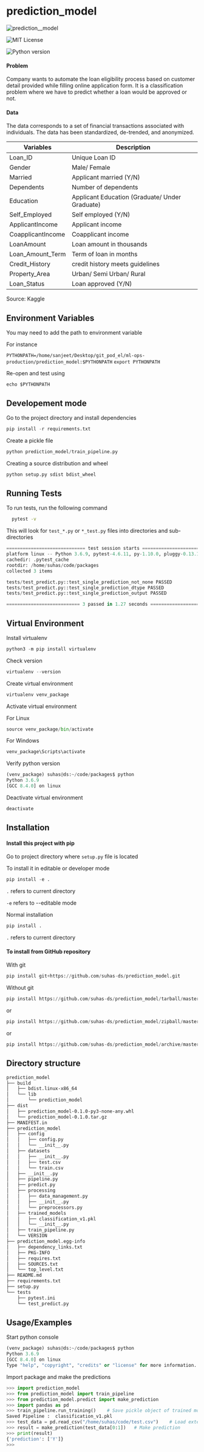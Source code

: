 
# prediction_model


![prediction__model](https://img.shields.io/badge/prediction__model-v0.1.0-blue)

![MIT License](https://img.shields.io/apm/l/atomic-design-ui.svg?) 

![Python version](https://img.shields.io/badge/python-3.6-blue)

#### Problem
Company wants to automate the loan eligibility process based on customer detail provided while filling online application form. 
It is a classification problem where we have to predict whether a loan would be approved or not. 

#### Data
The data corresponds to a set of financial transactions associated with individuals. The data has been standardized, de-trended, and anonymized. 

| Variables         | Description                                    |
|-------------------|------------------------------------------------|
| Loan_ID           | Unique Loan ID                                 |
| Gender            | Male/ Female                                   |
| Married           | Applicant married (Y/N)                        |
| Dependents        | Number of dependents                           |
| Education         | Applicant Education (Graduate/ Under Graduate) |
| Self_Employed     | Self employed (Y/N)                            |
| ApplicantIncome   | Applicant income                               |
| CoapplicantIncome | Coapplicant income                             |
| LoanAmount        | Loan amount in thousands                       |
| Loan_Amount_Term  | Term of loan in months                         |
| Credit_History    | credit history meets guidelines                |
| Property_Area     | Urban/ Semi Urban/ Rural                       |
| Loan_Status       | Loan approved (Y/N)                            |

Source: Kaggle


## Environment Variables

You may need to add the path to environment variable

For instance

`PYTHONPATH=/home/sanjeet/Desktop/git_pod_el/ml-ops-production/prediction_model:$PYTHONPATH`
`export PYTHONPATH`

Re-open and test using

`echo $PYTHONPATH`


  
## Developement mode

Go to the project directory and install dependencies

```python
pip install -r requirements.txt  
```

Create a pickle file

```python
python prediction_model/train_pipeline.py
```

Creating a source distribution and wheel

```python
python setup.py sdist bdist_wheel
```
## Running Tests

To run tests, run the following command

```bash
  pytest -v
```
This will look for `test_*.py` or `*_test.py` files into directories and sub-directories
```python
============================= test session starts ==============================
platform linux -- Python 3.6.9, pytest-4.6.11, py-1.10.0, pluggy-0.13.1 -- /home/suhas/code/venv_package/bin/python
cachedir: .pytest_cache
rootdir: /home/suhas/code/packages
collected 3 items                                                              

tests/test_predict.py::test_single_prediction_not_none PASSED            [ 33%]
tests/test_predict.py::test_single_prediction_dtype PASSED               [ 66%]
tests/test_predict.py::test_single_prediction_output PASSED              [100%]

=========================== 3 passed in 1.27 seconds ===========================
```
## Virtual Environment
Install virtualenv

```python
python3 -m pip install virtualenv
```

Check version
```python
virtualenv --version
```

Create virtual environment

```python
virtualenv venv_package
```

Activate virtual environment

For Linux
```python
source venv_package/bin/activate
```
For Windows
```python
venv_package\Scripts\activate
```

Verify python version
```python
(venv_package) suhas@ds:~/code/packages$ python
Python 3.6.9
[GCC 8.4.0] on linux
```
Deactivate virtual environment

```python
deactivate
```


## Installation

#### Install this project with pip

Go to project directory where `setup.py` file is located

To install it in editable or developer mode
```python
pip install -e .
```
```.``` refers to current directory

```-e``` refers to --editable mode

Normal installation
```python
pip install .
```
```.``` refers to current directory

#### To install from GitHub repository

With git
```python
pip install git+https://github.com/suhas-ds/prediction_model.git
```
Without git
```python
pip install https://github.com/suhas-ds/prediction_model/tarball/master
```
or
```python
pip install https://github.com/suhas-ds/prediction_model/zipball/master
```
or
```python
pip install https://github.com/suhas-ds/prediction_model/archive/master.zip
```

## Directory structure

```bash
prediction_model
├── build
│   ├── bdist.linux-x86_64
│   └── lib
│       └── prediction_model
├── dist
│   ├── prediction_model-0.1.0-py3-none-any.whl
│   └── prediction_model-0.1.0.tar.gz
├── MANIFEST.in
├── prediction_model
│   ├── config
│   │   ├── config.py
│   │   └── __init__.py
│   ├── datasets
│   │   ├── __init__.py
│   │   ├── test.csv
│   │   └── train.csv
│   ├── __init__.py
│   ├── pipeline.py
│   ├── predict.py
│   ├── processing
│   │   ├── data_management.py
│   │   ├── __init__.py
│   │   └── preprocessors.py
│   ├── trained_models
│   │   ├── classification_v1.pkl
│   │   └── __init__.py
│   ├── train_pipeline.py
│   └── VERSION
├── prediction_model.egg-info
│   ├── dependency_links.txt
│   ├── PKG-INFO
│   ├── requires.txt
│   ├── SOURCES.txt
│   └── top_level.txt
├── README.md
├── requirements.txt
├── setup.py
└── tests
    ├── pytest.ini
    └── test_predict.py
```

## Usage/Examples

Start python console

```python
(venv_package) suhas@ds:~/code/packages$ python
Python 3.6.9
[GCC 8.4.0] on linux
Type "help", "copyright", "credits" or "license" for more information.
```
Import package and make the predictions

```python
>>> import prediction_model
>>> from prediction_model import train_pipeline
>>> from prediction_model.predict import make_prediction
>>> import pandas as pd
>>> train_pipeline.run_training()    # Save pickle object of trained model
Saved Pipeline :  classification_v1.pkl
>>> test_data = pd.read_csv("/home/suhas/code/test.csv")    # Load external data
>>> result = make_prediction(test_data[0:1])   # Make prediction
>>> print(result)
{'prediction': ['Y']}
>>> 
```
